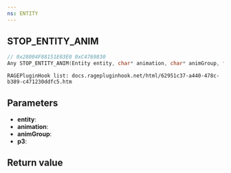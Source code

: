 ```yaml
---
ns: ENTITY
---
```

## STOP_ENTITY_ANIM

```c
// 0x28004F88151E03E0 0xC4769830
Any STOP_ENTITY_ANIM(Entity entity, char* animation, char* animGroup, float p3);
```

```
RAGEPluginHook list: docs.ragepluginhook.net/html/62951c37-a440-478c-b389-c471230ddfc5.htm
```

## Parameters
* **entity**: 
* **animation**: 
* **animGroup**: 
* **p3**: 

## Return value
